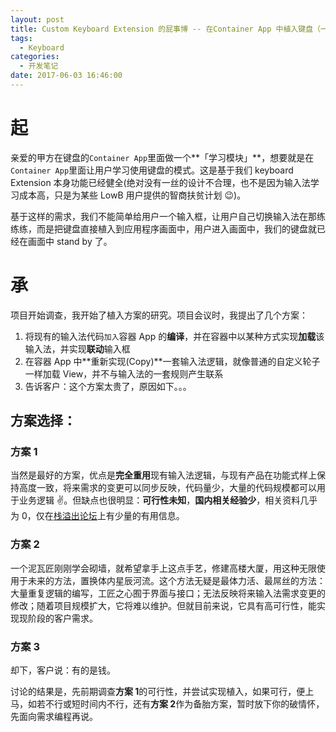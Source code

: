 ```yaml
---
layout: post
title: Custom Keyboard Extension 的屁事博 -- 在Container App 中植入键盘（一）
tags:
  - Keyboard
categories:
  - 开发笔记
date: 2017-06-03 16:46:00
---
```


# 起

亲爱的甲方在键盘的`Container App`里面做一个**「学习模块」**，想要就是在`Container App`里面让用户学习使用键盘的模式。这是基于我们 keyboard Extension 本身功能已经健全(绝对没有一丝的设计不合理，也不是因为输入法学习成本高，只是为某些 LowB 用户提供的智商扶贫计划 😉)。

基于这样的需求，我们不能简单给用户一个输入框，让用户自己切换输入法在那练练练，而是把键盘直接植入到应用程序画面中，用户进入画面中，我们的键盘就已经在画面中 stand by 了。

# 承

项目开始调查，我开始了植入方案的研究。项目会议时，我提出了几个方案：

1. 将现有的输入法代码`加入`容器 App 的**编译**，并在容器中以某种方式实现**加载**该输入法，并实现**联动**输入框
2. 在容器 App 中**重新实现(Copy)**一套输入法逻辑，就像普通的自定义轮子一样加载 View，并不与输入法的一套规则产生联系
3. 告诉客户：这个方案太贵了，原因如下。。。

## 方案选择：

### 方案 1

当然是最好的方案，优点是**完全重用**现有输入法逻辑，与现有产品在功能式样上保持高度一致，将来需求的变更可以同步反映，代码量少，大量的代码规模都可以用于业务逻辑 ✌️。但缺点也很明显：**可行性未知**，**国内相关经验少**，相关资料几乎为 0，仅在[栈溢出论坛](https://stackoverflow.com/)上有少量的有用信息。

### 方案 2

一个泥瓦匠刚刚学会砌墙，就希望拿手上这点手艺，修建高楼大厦，用这种无限使用于未来的方法，置换体内星辰河流。这个方法无疑是最体力活、最屌丝的方法：大量重复逻辑的编写，工匠之心囿于界面与接口；无法反映将来输入法需求变更的修改；随着项目规模扩大，它将难以维护。但就目前来说，它具有高可行性，能实现现阶段的客户需求。

### 方案 3

却下，客户说：有的是钱。

讨论的结果是，先前期调查**方案 1**的可行性，并尝试实现植入，如果可行，便上马，如若不行或短时间内不行，还有**方案 2**作为备胎方案，暂时放下你的破情怀，先面向需求编程再说。
